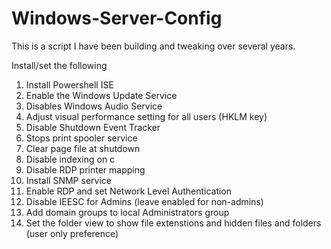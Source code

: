 # Windows-Server-Config
This is a script I have been building and tweaking over several years.

Install/set the following 
  1) Install Powershell ISE
  2) Enable the Windows Update Service
  3) Disables Windows Audio Service
  4) Adjust visual performance setting for all users (HKLM key)
  5) Disable Shutdown Event Tracker
  6) Stops print spooler service
  7) Clear page file at shutdown
  8) Disable indexing on c
  9) Disable RDP printer mapping
  10) Install SNMP service
  11) Enable RDP and set Network Level Authentication
  12) Disable IEESC for Admins (leave enabled for non-admins)
  13) Add domain groups to local Administrators group
  14) Set the folder view to show file extenstions and hidden files and folders (user only preference)
